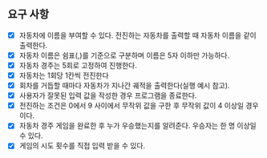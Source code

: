 ## 요구 사항

- [x] 자동차에 이름을 부여할 수 있다. 전진하는 자동차를 출력할 때 자동차 이름을 같이 출력한다.
- [x] 자동차 이름은 쉼표(,)를 기준으로 구분하며 이름은 5자 이하만 가능하다.
- [x] 자동차 경주는 5회로 고정하여 진행한다.
- [x] 자동차는 1회당 1칸씩 전진한다
- [x] 회차를 거듭할 때마다 자동차가 지나간 궤적을 출력한다(실행 예시 참고).
- [x] 사용자가 잘못된 입력 값을 작성한 경우 프로그램을 종료한다.
- [x] 전진하는 조건은 0에서 9 사이에서 무작위 값을 구한 후 무작위 값이 4 이상일 경우이다.
- [x] 자동차 경주 게임을 완료한 후 누가 우승했는지를 알려준다. 우승자는 한 명 이상일 수 있다.
- [x] 게임의 시도 횟수를 직접 입력 받을 수 있다.

